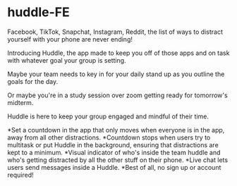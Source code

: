 # huddle-FE
Facebook, TikTok, Snapchat, Instagram, Reddit, the list of ways to distract yourself with your phone are never ending!

Introducing Huddle, the app made to keep you off of those apps and on task with whatever goal your group is setting.

Maybe your team needs to key in for your daily stand up as you outline the goals for the day.

Or maybe you're in a study session over zoom getting ready for tomorrow's midterm.

Huddle is here to keep your group engaged and mindful of their time.

*Set a countdown in the app that only moves when everyone is in the app, away from all other distractions.
*Countdown stops when users try to multitask or put Huddle in the background, ensuring that distractions are kept to a minimum.
*Visual indicator of who's inside the team huddle and who's getting distracted by all the other stuff on their phone.
*Live chat lets users send messages inside a Huddle.
*Best of all, no sign up or account required!
